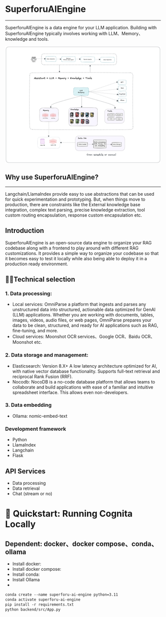 
# SuperforuAIEngine
***
SuperforuAIEngine is a data engine for your LLM application. 
Building with SuperforuAIEngine typically involves working with LLM、Memory、knowledge and tools. 

![architecture](./docs/images/superforu-architecture.png)

## Why use SuperforuAIEngine?
***
Langchain/LlamaIndex provide easy to use abstractions that can be used for quick experimentation and prototyping. 
But, when things move to production, there are constraints like the External knowledge base integration, 
complex text parsing, precise knowledge extraction, tool custom routing encapsulation, response custom encapsulation etc. 

## Introduction
SuperforuAIEngine is an open-source data engine to organize your RAG codebase along with a frontend to play around with different RAG customizations. 
It provides a simple way to organize your codebase so that it becomes easy to test it locally while also being able to deploy it in a production ready environment. 

## 🧑‍💻Technical selection
### 1. Data processing:
- Local services: OmniParse a platform that ingests and parses any unstructured data into structured, actionable data optimized for GenAI (LLM) applications. Whether you are working with documents, tables, images, videos, audio files, or web pages, OmniParse prepares your data to be clean, structured, and ready for AI applications such as RAG, fine-tuning, and more.
- Cloud services: Moonshot OCR services、Google OCR、Baidu OCR、Moonshot etc.

### 2. Data storage and management: 
- Elasticsearch: Version 8.X+ A low latency architecture optimized for AI, with native vector database functionality. Supports full-text retrieval and reciprocal Rank Fusion (RRF).
- Nocodb: NocoDB is a no-code database platform that allows teams to collaborate and build applications with ease of a familiar and intuitive spreadsheet interface. This allows even non-developers.

### 3. Data embedding
- Ollama: nomic-embed-text

### Development framework
- Python
- LlamaIndex
- Langchain
- Flask

## API Services
- Data processing
- Data retrieval
- Chat (stream or no)

# 🚀 Quickstart: Running Cognita Locally
## Dependent: docker、docker compose、conda、ollama
- Install docker:
- Install docker compose:
- Install conda:
- Install Ollama
- 
```shell
conda create --name superforu-ai-engine python=3.11
conda activate superforu-ai-engine
pip install -r requirements.txt
python backend/src/App.py
```


